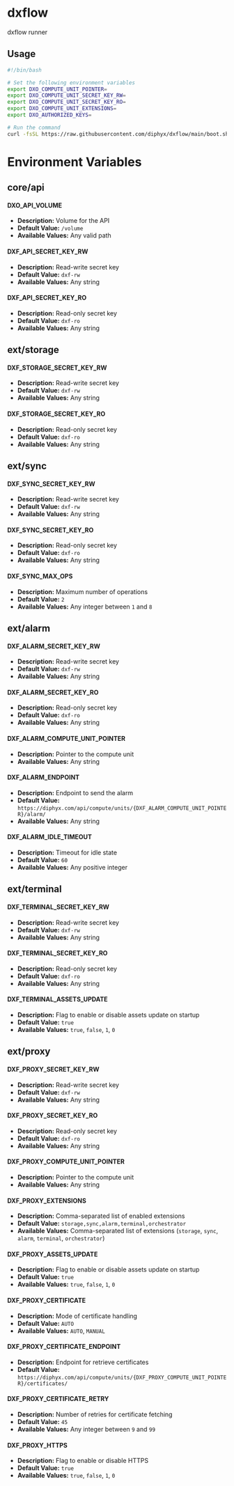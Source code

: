 # dxflow

dxflow runner

## Usage

```bash
#!/bin/bash

# Set the following environment variables
export DXO_COMPUTE_UNIT_POINTER=
export DXO_COMPUTE_UNIT_SECRET_KEY_RW=
export DXO_COMPUTE_UNIT_SECRET_KEY_RO=
export DXO_COMPUTE_UNIT_EXTENSIONS=
export DXO_AUTHORIZED_KEYS=

# Run the command
curl -fsSL https://raw.githubusercontent.com/diphyx/dxflow/main/boot.sh | sh -s
```

# Environment Variables

## core/api

#### DXO_API_VOLUME

-   **Description:** Volume for the API
-   **Default Value:** `/volume`
-   **Available Values:** Any valid path

#### DXF_API_SECRET_KEY_RW

-   **Description:** Read-write secret key
-   **Default Value:** `dxf-rw`
-   **Available Values:** Any string

#### DXF_API_SECRET_KEY_RO

-   **Description:** Read-only secret key
-   **Default Value:** `dxf-ro`
-   **Available Values:** Any string

## ext/storage

#### DXF_STORAGE_SECRET_KEY_RW

-   **Description:** Read-write secret key
-   **Default Value:** `dxf-rw`
-   **Available Values:** Any string

#### DXF_STORAGE_SECRET_KEY_RO

-   **Description:** Read-only secret key
-   **Default Value:** `dxf-ro`
-   **Available Values:** Any string

## ext/sync

#### DXF_SYNC_SECRET_KEY_RW

-   **Description:** Read-write secret key
-   **Default Value:** `dxf-rw`
-   **Available Values:** Any string

#### DXF_SYNC_SECRET_KEY_RO

-   **Description:** Read-only secret key
-   **Default Value:** `dxf-ro`
-   **Available Values:** Any string

#### DXF_SYNC_MAX_OPS

-   **Description:** Maximum number of operations
-   **Default Value:** `2`
-   **Available Values:** Any integer between `1` and `8`

## ext/alarm

#### DXF_ALARM_SECRET_KEY_RW

-   **Description:** Read-write secret key
-   **Default Value:** `dxf-rw`
-   **Available Values:** Any string

#### DXF_ALARM_SECRET_KEY_RO

-   **Description:** Read-only secret key
-   **Default Value:** `dxf-ro`
-   **Available Values:** Any string

#### DXF_ALARM_COMPUTE_UNIT_POINTER

-   **Description:** Pointer to the compute unit
-   **Available Values:** Any string

#### DXF_ALARM_ENDPOINT

-   **Description:** Endpoint to send the alarm
-   **Default Value:** `https://diphyx.com/api/compute/units/{DXF_ALARM_COMPUTE_UNIT_POINTER}/alarm/`
-   **Available Values:** Any string

#### DXF_ALARM_IDLE_TIMEOUT

-   **Description:** Timeout for idle state
-   **Default Value:** `60`
-   **Available Values:** Any positive integer

## ext/terminal

#### DXF_TERMINAL_SECRET_KEY_RW

-   **Description:** Read-write secret key
-   **Default Value:** `dxf-rw`
-   **Available Values:** Any string

#### DXF_TERMINAL_SECRET_KEY_RO

-   **Description:** Read-only secret key
-   **Default Value:** `dxf-ro`
-   **Available Values:** Any string

#### DXF_TERMINAL_ASSETS_UPDATE

-   **Description:** Flag to enable or disable assets update on startup
-   **Default Value:** `true`
-   **Available Values:** `true`, `false`, `1`, `0`

## ext/proxy

#### DXF_PROXY_SECRET_KEY_RW

-   **Description:** Read-write secret key
-   **Default Value:** `dxf-rw`
-   **Available Values:** Any string

#### DXF_PROXY_SECRET_KEY_RO

-   **Description:** Read-only secret key
-   **Default Value:** `dxf-ro`
-   **Available Values:** Any string

#### DXF_PROXY_COMPUTE_UNIT_POINTER

-   **Description:** Pointer to the compute unit
-   **Available Values:** Any string

#### DXF_PROXY_EXTENSIONS

-   **Description:** Comma-separated list of enabled extensions
-   **Default Value:** `storage,sync,alarm,terminal,orchestrator`
-   **Available Values:** Comma-separated list of extensions (`storage`, `sync`, `alarm`, `terminal`, `orchestrator`)

#### DXF_PROXY_ASSETS_UPDATE

-   **Description:** Flag to enable or disable assets update on startup
-   **Default Value:** `true`
-   **Available Values:** `true`, `false`, `1`, `0`

#### DXF_PROXY_CERTIFICATE

-   **Description:** Mode of certificate handling
-   **Default Value:** `AUTO`
-   **Available Values:** `AUTO`, `MANUAL`

#### DXF_PROXY_CERTIFICATE_ENDPOINT

-   **Description:** Endpoint for retrieve certificates
-   **Default Value:** `https://diphyx.com/api/compute/units/{DXF_PROXY_COMPUTE_UNIT_POINTER}/certificates/`

#### DXF_PROXY_CERTIFICATE_RETRY

-   **Description:** Number of retries for certificate fetching
-   **Default Value:** `45`
-   **Available Values:** Any integer between `9` and `99`

#### DXF_PROXY_HTTPS

-   **Description:** Flag to enable or disable HTTPS
-   **Default Value:** `true`
-   **Available Values:** `true`, `false`, `1`, `0`
